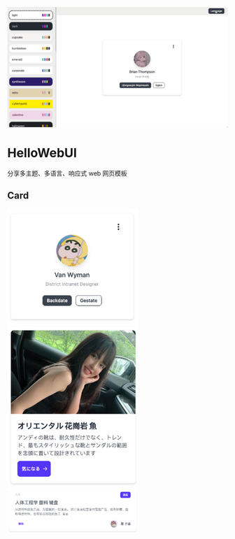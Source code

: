 ![](./readme/preview.gif)

# HelloWebUI

分享多主题、多语言、响应式 web 网页模板

## Card

<div>
<img src='./readme/template/card/1.jpg' width='300'/>
<img src='./readme/template/card/2.jpg' width='300'/>
<img src='./readme/template/card/3.jpg' width='300'/>
</div>
